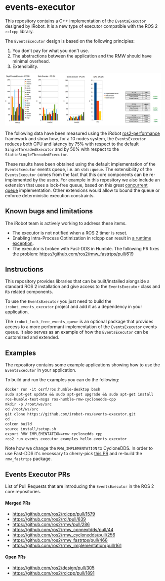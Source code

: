 # events-executor

This repository contains a C++ implementation of the `EventsExecutor` designed by iRobot.
It is a new type of executor compatible with the ROS 2 `rclcpp` library.

The `EventsExecutor` design is based on the following principles:

 1. You don't pay for what you don't use.
 2. The abstractions between the application and the RMW should have minimal overhead.
 3. Extensibility.

![Executors Comparison](executors-comparison.png)

The following data have been measured using the iRobot [ros2-performance](https://github.com/irobot-ros/ros2-performance) framework and show how, for a 10 nodes system, the `EventsExecutor` reduces both CPU and latency by 75% with respect to the default `SingleThreadedExecutor` and by 50% with respect to the `StaticSingleThreadedExecutor`.

These results have been obtained using the default implementation of the `EventsExecutor` events queue, i.e. an `std::queue`.
The extensibility of the `EventsExecutor` comes from the fact that this core components can be re-implemented by the users.
For example in this repository we also include an extension that uses a lock-free queue, based on this great [concurrent queue](https://github.com/cameron314/concurrentqueue) implementation. 
Other extensions would allow to bound the queue or enforce deterministic execution constraints.

## Known bugs and limitations

The iRobot team is actively working to address these items.

 - The executor is not notified when a ROS 2 timer is reset.
 - Enabling Intra-Process Optimization in rclcpp can result in [a runtime exception](https://github.com/ros2/rclcpp/blob/rolling/rclcpp/include/rclcpp/experimental/buffers/ring_buffer_implementation.hpp#L90).
 - The executor is broken with Fast-DDS in Humble. The following PR fixes the problem: https://github.com/ros2/rmw_fastrtps/pull/619

## Instructions

This repository provides libraries that can be built/installed alongside a standard ROS 2 installation and give access to the `EventsExecutor` class and its related components.

To use the `EventsExecutor` you just need to build the `irobot_events_executor` project and add it as a dependency in your application.

The `irobot_lock_free_events_queue` is an optional package that provides access to a more performant implementation of the `EventsExecutor` events queue.
It also serves as an example of how the `EventsExecutor` can be customized and extended.

## Examples

The repository contains some example applications showing how to use the `EventsExecutor` in your application.

To build and run the examples you can do the following:

```
docker run -it osrf/ros:humble-desktop bash
sudo apt-get update && sudo apt-get upgrade && sudo apt-get install ros-humble-test-msgs ros-humble-rmw-cyclonedds-cpp
mkdir -p /root/ws/src
cd /root/ws/src
git clone https://github.com/irobot-ros/events-executor.git
cd ..
colcon build
source install/setup.sh
export RMW_IMPLEMENTATION=rmw_cyclonedds_cpp
ros2 run events_executor_examples hello_events_executor
```

Note how we change the `RMW_IMPLEMENTATION` to CycloneDDS.
In order to use Fast-DDS it's necessary to cherry-pick [this PR](https://github.com/ros2/rmw_fastrtps/pull/619) and re-build the `rmw_fastrtps` package.

## Events Executor PRs

List of Pull Requests that are introducing the `EventsExecutor` in the ROS 2 core repositories.

#### Merged PRs

 - https://github.com/ros2/rclcpp/pull/1579
 - https://github.com/ros2/rcl/pull/839
 - https://github.com/ros2/rmw/pull/286
 - https://github.com/ros2/rmw_connextdds/pull/44
 - https://github.com/ros2/rmw_cyclonedds/pull/256
 - https://github.com/ros2/rmw_fastrtps/pull/468
 - https://github.com/ros2/rmw_implementation/pull/161

#### Open PRs

 - https://github.com/ros2/design/pull/305
 - https://github.com/ros2/rclcpp/pull/1891
